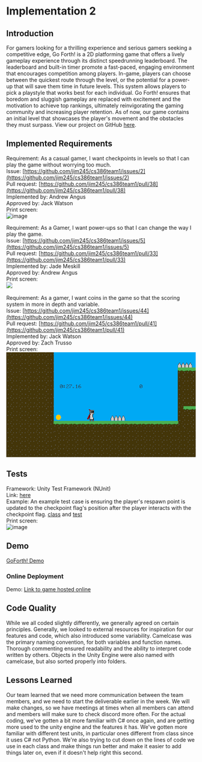 # Implementation 2

## Introduction
For gamers looking for a thrilling experience and serious gamers seeking a competitive edge, Go Forth! is a 2D platforming game that offers a lively gameplay experience through its distinct speedrunning leaderboard. The leaderboard and built-in timer promote a fast-paced, engaging environment that encourages competition among players. In-game, players can choose between the quickest route through the level, or the potential for a power-up that will save them time in future levels. This system allows players to pick a playstyle that works best for each individual. Go Forth! ensures that boredom and sluggish gameplay are replaced with excitement and the motivation to achieve top rankings, ultimately reinvigorating the gaming community and increasing player retention. As of now, our game contains an initial level that showcases the player's movement and the obstacles they must surpass. View our project on GitHub [here](https://github.com/jim245/cs386team1). <br>


## Implemented Requirements
Requirement: As a casual gamer, I want checkpoints in levels so that I can play the game without worrying too much. <br>
Issue: [https://github.com/jim245/cs386team1/issues/2](https://github.com/jim245/cs386team1/issues/2) <br>
Pull request: [https://github.com/jim245/cs386team1/pull/38](https://github.com/jim245/cs386team1/pull/38) <br>
Implemented by: Andrew Angus <br>
Approved by: Jack Watson <br>
Print screen: <br> ![image](https://github.com/jim245/cs386team1/assets/101908863/cc08d89b-837c-4389-a72e-8c163bf22fc9)

Requirement: As a Gamer, I want power-ups so that I can change the way I play the game. <br>
Issue: [https://github.com/jim245/cs386team1/issues/5](https://github.com/jim245/cs386team1/issues/5) <br>
Pull request: [https://github.com/jim245/cs386team1/pull/33](https://github.com/jim245/cs386team1/pull/33)<br>
Implemented by: Jade Meskill <br>
Approved by: Andrew Angus <br>
Print screen: <br> ![](https://github.com/jim245/cs386team1/assets/102260172/cc8bf9ec-c201-49e9-a489-371e94af41d8)

Requirement: As a gamer, I want coins in the game so that the scoring system in more in depth and variable. <br>
Issue: [https://github.com/jim245/cs386team1/issues/44](https://github.com/jim245/cs386team1/issues/44) <br>
Pull request: [https://github.com/jim245/cs386team1/pull/41](https://github.com/jim245/cs386team1/pull/41) <br>
Implemented by: Jack Watson <br>
Approved by: Zach Trusso <br>
Print screen: <br> ![alt text](https://github.com/jim245/cs386team1/blob/main/Deliverables/ScreenShotOfCoin.png?raw=true)

## Tests
Framework: Unity Test Framework (NUnit) <br>
Link: [here](https://github.com/jim245/cs386team1/tree/main/Go%20Forth!/Assets/Tests/PlayMode) <br>
Example: An example test case is ensuring the player's respawn point is updated to the checkpoint flag's position after the player interacts with the checkpoint flag. [class](https://github.com/jim245/cs386team1/blob/main/Go%20Forth!/Assets/Scripts/CheckPointScript.cs) and [test](https://github.com/jim245/cs386team1/blob/main/Go%20Forth!/Assets/Tests/PlayMode/CheckpointTests.cs) <br>
Print screen: <br> ![image](https://github.com/jim245/cs386team1/assets/101908863/6bea17b7-80ff-43d6-b213-51de435a51a0)

## Demo
[GoForth! Demo](https://youtu.be/myu_ZIy4BQ4)

### Online Deployment
Demo: [Link to game hosted online](https://jaw847.github.io/GoForth/) <br>

## Code Quality
While we all coded slightly differently, we generally agreed on certain principles. Generally, we looked to external resources for inspiration for our features and code, which also introduced some variability. Camelcase was the primary naming convention, for both variables and function names. Thorough commenting ensured readability and the ability to interpret code written by others. Objects in the Unity Engine were also named with camelcase, but also sorted properly into folders. 

## Lessons Learned
Our team learned that we need more communication between the team members, and we need to start the deliverable earlier in the week. We will make changes, so we have meetings at times when all members can attend and members will make sure to check discord more often. For the actual coding, we've gotten a bit more familiar with C# once again, and are getting more used to the unity engine and the features it has. We've gotten more familiar with different test units, in particular ones different from class since it uses C# not Python. We're also trying to cut down on the lines of code we use in each class and make things run better and make it easier to add things later on, even if it doesn't help right this second.<br>
